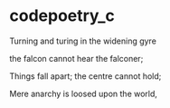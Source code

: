 # codepoetry_c
Turning and turing in the widening gyre

the falcon cannot hear the falconer;

Things fall apart; the centre cannot hold;

Mere anarchy is loosed upon the world,
